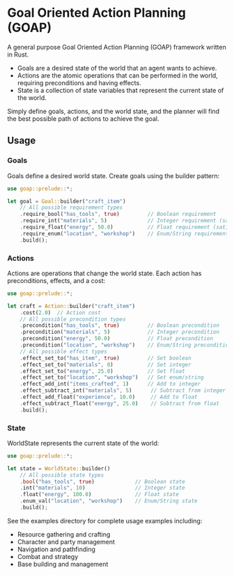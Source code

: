 # Goal Oriented Action Planning (GOAP)

A general purpose Goal Oriented Action Planning (GOAP) framework written in Rust.

- Goals are a desired state of the world that an agent wants to achieve.
- Actions are the atomic operations that can be performed in the world, requiring preconditions and having effects.
- State is a collection of state variables that represent the current state of the world.

Simply define goals, actions, and the world state, and the planner will find the best possible path of actions to achieve the goal.

## Usage

### Goals

Goals define a desired world state. Create goals using the builder pattern:

```rust
use goap::prelude::*;

let goal = Goal::builder("craft_item")
    // All possible requirement types
    .require_bool("has_tools", true)         // Boolean requirement
    .require_int("materials", 5)             // Integer requirement (satisfied by >= 5)
    .require_float("energy", 50.0)           // Float requirement (satisfied by >= 50.0)
    .require_enum("location", "workshop")    // Enum/String requirement (exact match)
    .build();
```

### Actions

Actions are operations that change the world state. Each action has preconditions, effects, and a cost:

```rust
use goap::prelude::*;

let craft = Action::builder("craft_item")
    .cost(2.0)  // Action cost
    // All possible precondition types
    .precondition("has_tools", true)         // Boolean precondition
    .precondition("materials", 5)            // Integer precondition
    .precondition("energy", 50.0)            // Float precondition
    .precondition("location", "workshop")    // Enum/String precondition
    // All possible effect types
    .effect_set_to("has_item", true)         // Set boolean
    .effect_set_to("materials", 0)           // Set integer
    .effect_set_to("energy", 25.0)           // Set float
    .effect_set_to("location", "workshop")   // Set enum/string
    .effect_add_int("items_crafted", 1)      // Add to integer
    .effect_subtract_int("materials", 5)      // Subtract from integer
    .effect_add_float("experience", 10.0)     // Add to float
    .effect_subtract_float("energy", 25.0)    // Subtract from float
    .build();
```

### State

WorldState represents the current state of the world:

```rust
use goap::prelude::*;

let state = WorldState::builder()
    // All possible state types
    .bool("has_tools", true)             // Boolean state
    .int("materials", 10)                // Integer state
    .float("energy", 100.0)              // Float state
    .enum_val("location", "workshop")    // Enum/String state
    .build();
```

See the examples directory for complete usage examples including:

- Resource gathering and crafting
- Character and party management
- Navigation and pathfinding
- Combat and strategy
- Base building and management
